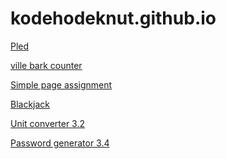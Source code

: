 # kodehodeknut.github.io
[Pled](https://kodehodeknut.github.io/TESTBENCH/)

[ville bark counter](https://kodehodeknut.github.io/counter/)

[Simple page assignment](https://kodehodeknut.github.io/innlevering-simplepage/)

[Blackjack](https://kodehodeknut.github.io/blackjack/)

[Unit converter 3.2](https://kodehodeknut.github.io/solo%20project%20(3.2)/)

[Password generator 3.4](https://kodehodeknut.github.io/solo%20project%20(3.4)/)



